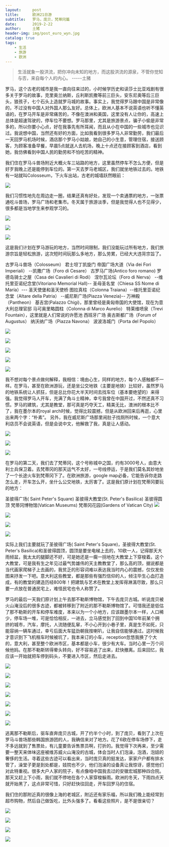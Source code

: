 ```yaml
---
layout:     post
title:      欧洲21日游
subtitle:   罗马，庞贝，梵蒂冈篇
date:       2019-2-22
author:     土猪
header-img: img/post_euro_wyn.jpg
catalog: true
tags:
    - 生活
    - 旅游
    - 欧洲
---
```


> 生活就象一股洪流，把你冲向未知的地方，而这股洪流的源泉，不管你觉知与否，来自每个人的内心。 
> -----土猪



罗马，这个古老的城市是我一直向往来过的，小时候学历史和读莎士比亚戏剧有很多关于罗马的故事，克里奥兰纳斯，丘利斯凯撒等前三巨头，安东尼奥等后三巨头，狼孩子，七个石头上造就罗马城的故事。事实上，我觉得罗马跟中国是非常像的，不过没有中国人对外国人那么友好。总体上，欧洲人基本不说英语也听不懂英语的，在罗马开车是非常痛苦的，不像在澳洲和美国，这里没有人让你的，高速上总体是超速驾驶的，停车位不要想。罗马那里，尤其是旅游景点，骗子小偷是非常多的，所以你要小心点，好在我事先有所耳闻，而且从小在中国的一些城市也见识过。我说想中国，当然还有好的方面，比如我看到很多罗马人非常勤劳，我们最后一天回罗马机场时候，酒店那个罗马小姑娘，她自己的小生意，管理住宿，接送顾客，为顾客准备早餐，早晨5点就送人去机场，晚上十点还在接顾客到酒店，看到她，我仿佛看到中国人民的勤劳和不怕吃苦的精神。



我们住在罗马斗兽场附近大概火车三站路的地方，这里虽然停车不怎么方便，但是好歹我晚上还是能停到车位的。第一天去罗马老城区，我们就坐地铁过去的。地铁有一站就叫Colosseum，下火车出站，古老的城墙跃然眼前：

![](https://cdn.steemitimages.com/DQmR6Fq3eS6FWsL3yLeqzrowVo2SoTM4thduHGQDHmkLRyx/image.png)


我们习惯性地先在周边走一圈，结果还真有好处，发现一个卖通票的地方，一张票通吃斗兽场，罗马广场和老集市。冬天属于旅游淡季，但是我觉得人也不见得少，很多都是当地学生来参观学习的。

![](https://cdn.steemitimages.com/DQmStUih9nyW17N7GjzxXaHbCEWYwiynR3kjpCmTbh9KpF5/image.png)

![](https://cdn.steemitimages.com/DQmT12rc18yLc2wJ5iPJcZAAXZ6oHrnn6WobCiExc8E3jyo/image.png)

![](https://cdn.steemitimages.com/DQmU8UY9bUkxkZBeHmi27TLiuPEN3w6YTfNxiyeox7n4kRo/image.png)

这是我们计划在罗马游玩的地方，当然时间限制，我们没能玩过所有地方，我们旅游宗旨是轻松旅游，这次短时间玩那么多地方，那么劳累，已经大大违背宗旨了。

古罗马斗兽场（Colosseum）
君士坦丁凯旋门
帝国广场大道（Via dei Fori Imperiali）
--凯撒广场（Foro di Cesare）
古罗马广场(Antico foro romano)
罗德岛骑士之屋（Casa dei Cavalieri di Rodi）
涅尔瓦论坛（Foro di Nerva）
--维托里亚诺纪念堂(Vitoriano Memorial Hall)--
圣母圣名堂（Chiesa SS Nome di María）---
圣天使堡和圣天使桥
图拉真柱（Colonna Traiana）--维托里亚诺纪念堂（Altare della Patria）
--威尼斯广场(Piazza Venezia)--
万神殿（Pantheon）
基吉宫(Palazzo Chigi)，那里曾经是奥匈帝国的大使馆，现在为意大利总理官邸
马可奥里略圆柱（Colonna di Marco Aurelio）
特莱维喷泉（Trevi Fountain），这里就是人们常说的许愿池
西班牙广场
奥古斯都广场（Forum of Augustus）
纳沃纳广场（Piazza Navona）
波波洛城门（Porta del Popolo）

![](https://cdn.steemitimages.com/DQmUYeWX57QxSsxn1QSoQuNd8Jc2aQuPRsBD7szp2RKiavS/image.png)

![](https://cdn.steemitimages.com/DQmRny6XrJYK1hw4ZcY27xJia6TLUHt8r3AXWsCFDVYtdbs/image.png)

![](https://cdn.steemitimages.com/DQmSvCb7wfpruYa3htRkCishvznaNPBJ4yDQDvhbAzD54pU/image.png)

![](https://cdn.steemitimages.com/DQmUEKxrTWjVrxUb11VnnsoGA3WCVLRzsV37wuhHZ6HEAGc/image.png)

![](https://cdn.steemitimages.com/DQmRdZZxg6MVzjWe54xhmQoADN7N4snxB4GPczYVHpiVX79/image.png)

我不想对每个景点做何解释，我相信：境由心生，同样的地方，每个人感触都不一样。在罗马，甚至在欧洲游玩，还是坐公交地铁（主要是地铁）比较好，虽然罗马的地铁系统让人抓狂，但是总比你花大半天时间去找车位（基本要绝望的）来得强。我觉得罗马人开车，充满了角斗士精神，幸亏我曾在中国开过，不然还真不习惯。罗马的建筑，尤其是教堂，那可真是巧夺天工，精美无比，澳洲的根本比不了，我在墨尔本的royal arch时候，觉得比较震撼，但是从欧洲回来后再逛，心里出来两个字：“朴素”。 另外，我在威尼斯广场那里闹肚子找厕所时候，一个意大利店员不会说英语，但是会说中文，他解救了我，真是让人感动。

![](https://cdn.steemitimages.com/DQmQzMvZaJCgS7gN72BY57V17N9dodBnDBrfCwwgwoZKEwY/image.png)

![](https://cdn.steemitimages.com/DQmddGsWMsxupoicoVuZ1J2pCHbjU5fmo4v6ybpHwmYR38u/image.png)

![](https://cdn.steemitimages.com/DQme3Nu7UDNVwPfCkGUE8AaFSAmnNFvwps6b1U95TcusNaf/image.png)


在罗马的第二天，我们去了梵蒂冈，这个号称城中之国，约有3000号人，由意大利士兵保卫着。去梵蒂冈的那天运气不太好，一号线停运，于是我们莫名其妙地坐了一个长途火车到梵蒂冈下了。在欧洲旅游，google map必备，它能告诉你走路怎么走，开车怎么开，坐什么公交地铁，太厉害了。这是我们原计划在梵蒂冈要玩的地方：



圣彼得广场( Saint Peter's Square)
圣彼得大教堂(St. Peter's Basilica)
圣彼得圆顶
梵蒂冈博物馆(Vatican Museums)
梵蒂冈花园(Gardens of Vatican City)
![](https://cdn.steemitimages.com/DQmPupvfyrThyiTUAirRisqZ4koxJv1pp8w84F7Lgedu5My/image.png)

![](https://cdn.steemitimages.com/DQmdyLtProFPTELLnvbVBWdUh4AKtGrLktnJQMwrZRDWvj4/image.png)

![](https://cdn.steemitimages.com/DQme2zWAEtP4k7QRztw4G3RkTzojEaAYkRwsxwm4cvGr8Ze/image.png)

![](https://cdn.steemitimages.com/DQmUx8f8A45urtUbnEnuxSrgnH5VEZAzFeErWKydXCNth1r/image.png)



实际上我们主要就玩了圣彼得广场( Saint Peter's Square)，圣彼得大教堂(St. Peter's Basilica)和圣彼得圆顶，圆顶是要坐电梯上去的，10欧一人，记得那天大雨倾盆，我太太的腿脚还不好，可是她还是一瘸一拐地在大教堂上下穿梭着。这个大教堂，可是我有生之年见过最气势雄伟的天主教教堂了，那么高的顶，据说都是当代画家爬梯子上去画的，我贫乏的形容词难以表达我当时内心的震撼，仅仅发些图来抒发一下吧。意大利这些教堂，都是那些有强烈信仰的人，倾注毕生心血打造成，有的教堂的建造历经800年！把建筑与艺术在教堂上发挥得淋漓尽致，那么只要一点放在普通民宅上，难怪民宅也令人称赞了。





罗马的最后一天我们原计划上午去那不勒斯博物馆，下午去庞贝古城。听说庞贝被火山淹没后的很多古迹，都被转移到了附近的那不勒斯博物馆了。可惜我还是低估了那不勒斯的开车和停车难度，本来以为一个小地方，应该跟墨尔本一样，人口稀少，停车场一堆，可是恰恰相反，一进去，立马感觉到了回到中国10年前某个拥挤的城市，汽车，摩托，人流随便乱窜，不小心开到小巷子里，真是生不如死，只能容纳一辆车通过，幸亏后面大车猛劲朝我按喇叭，让我自信能够通过。这时候我才意识到下飞机租车时候被坑了，我本来订的小车，reception忽悠我换了个大的，意大利，甚至整个欧洲市区，基本都是小车，很少有大车。当时心里一万个问候他妈。在那不勒斯转得晕头转向，好不容易逃了出来，赶快撤离。后来回忆，我应该一开始就把车停到码头，不要进入市区，然后走进去。



![](https://cdn.steemitimages.com/DQmW8mUbpqWN51CGA7PEgXTJYXY9PBcQ6qkNAvSQrSVJPpq/image.png)

![](https://cdn.steemitimages.com/DQmYWGLCYYHeDSLsX4ifzxfoFoUxMHR5DAfUXu5qZG7G6Lh/image.png)

![](https://cdn.steemitimages.com/DQmVz1JWcGiqeNm6a6GNQVqofH2UYxajPoUK3fVdNDzcMoH/image.png)

![](https://cdn.steemitimages.com/DQmYPL3bxpvg15Gdv42YSobEFsF7LVgaFsQhHnN1AztCSdB/image.png)

![](https://cdn.steemitimages.com/DQmR4c15Au6zwvpZDmmhN3NqRm8uNy1MHej5rXxZ1MqW2s7/image.png)

![](https://cdn.steemitimages.com/DQmTx2bnvQx3yD89xhEXXqTKih1eYZqnkD8J1G6cdDi2uZF/image.png)

![](https://cdn.steemitimages.com/DQmSuf76E3cYUMwZkqKPBfaYSk2pmL3hHCiSLDVBFZopMGY/image.png)



逃离那不勒斯后，驱车直奔庞贝古城，开了约半个小时，到了庞贝，看到了上次在罗马斗兽场那些韩国旅游团的人，我确信来对了地方。花了6欧在停车场停下，走不多远就到了售票处，有儿童要告诉售票员啊，打折的。我觉得下次再来，至少需要一整天来体味这座被维苏威火山淹没的古城，体会当时人们泡澡，泡酒，泡妞的奢侈的生活。寻着这些古迹可以看出来，当时庞贝真的挺发达，家家户户都有排水管了，澡堂子更是到处都是，妓院也不少，他们泡澡的设备真让我惊讶，感觉他们对此特重视。很多大户人家的院子，有点像咱中国我去过的安徽宏城那种四合院。那天又赶上下小雨，我们就不停地在各个人家穿梭躲雨。欧洲的冬天，下雨四点天就开始黑了，这点非常可惜，只好赶快往回走，开车回罗马的住宿。


我们住的那附近真的很像上海的老城区，附近还有家乐福，所以我们晚上能经常到超市购物，然后自己做饭吃，比外头强多了。看看这些照片，是不是很亲切？

![](https://cdn.steemitimages.com/DQmcc6BVANBifDL1yh66yD1NaTsPWg1ZuENtg1FmJZMKXno/image.png)

![](https://cdn.steemitimages.com/DQmamPn8tKow7vsDPj1jMLZ7anoHM5ecD7ZiJpB1PYPuxhN/image.png)

![](https://cdn.steemitimages.com/DQmSb5marGduNj7QQs6PLoXC6Hv9Sqnqt9qvmysvTQWEq54/image.png)

![](https://cdn.steemitimages.com/DQmVwZfkJsK8NRHBhFVyxuDQdgr83vcPYiiuC1e6VTdfhzT/image.png)